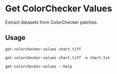 # Get ColorChecker Values

Extract datasets from ColorChecker patches.

## Usage

```
get-colorchecker-values chart.tiff
```

```
get-colorchecker-values chart.tiff -o chart.txt
```

```
get-colorchecker-values --help
```

